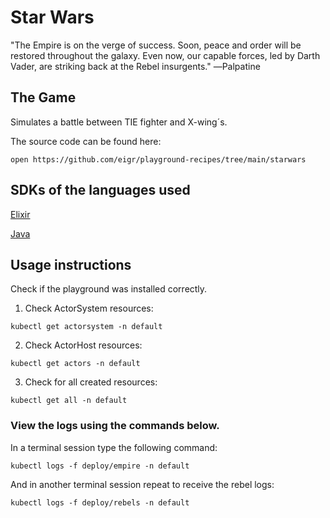 # Star Wars 

"The Empire is on the verge of success. Soon, peace and order will be restored throughout the galaxy. Even now, our capable forces, led by Darth Vader, are striking back at the Rebel insurgents." ―Palpatine

## The Game

Simulates a battle between TIE fighter and X-wing´s.

The source code can be found here:

```
open https://github.com/eigr/playground-recipes/tree/main/starwars
```

## SDKs of the languages ​​used

[Elixir](https://github.com/eigr/spawn/tree/main/spawn_sdk/spawn_sdk)

[Java](https://github.com/eigr/spawn-java-std-sdk)

## Usage instructions

Check if the playground was installed correctly.

1. Check ActorSystem resources:
```
kubectl get actorsystem -n default
```

2. Check ActorHost resources:
```
kubectl get actors -n default
```

3. Check for all created resources:
```
kubectl get all -n default
```

### View the logs using the commands below.

In a terminal session type the following command:
```
kubectl logs -f deploy/empire -n default
```

And in another terminal session repeat to receive the rebel logs:
```
kubectl logs -f deploy/rebels -n default
```

